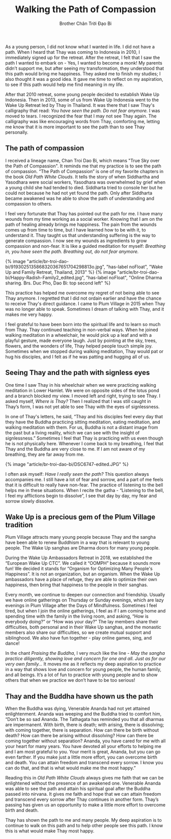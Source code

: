 ﻿---
title: Walking the Path of Compassion
author: Brother Chân Trời Đạo Bi
---

<!-- Wake Up is a Precious Gem of the Plum Village Tradition -->
<!-- Calligraphy by Thay Phap Huu -->
<!-- Offering the Wake Up song for Thay and the Sangha -->
<!-- Wake Up Indonesia with sarong and batik -->

As a young person, I did not know what I wanted in life. I did not have a path. When I heard that Thay was coming to Indonesia in 2010, I immediately signed up for the retreat. After the retreat, I felt that I saw the path I wanted to embark on - Yes, I wanted to become a monk! My parents didn’t support me, but after seeing my transformation, they understood that this path would bring me happiness. They asked me to finish my studies; I also thought it was a good idea. It gave me time to reflect on my aspiration, to see if this path would help me find meaning in my life.

After that 2010 retreat, some young people decided to establish Wake Up Indonesia. Then in 2013, some of us from Wake Up Indonesia went to the Wake Up Retreat led by Thay in Thailand. It was there that I saw Thay's calligraphy that read: *You have seen the path. Do not fear anymore.* I was moved to tears. I recognized the fear that I may not see Thay again. The calligraphy was like encouraging words from Thay, comforting me, letting me know that it is more important to see the path than to see Thay personally. 

## The path of compassion

I received a lineage name, Chan Troi Dao Bi, which means "True Sky over the Path of Compassion". It reminds me that my practice is to see the path of compassion. “The Path of Compassion” is one of my favorite chapters in the book *Old Path White Clouds*. It tells the story of when Siddhartha and Yasodhara were social workers, Yasodhara was overwhelmed by grief when a young child she had tended to died. Siddharta tried to console her but he could not because he had not yet found the path. Only after Siddharta became awakened was he able to show the path of understanding and compassion to others.

I feel very fortunate that Thay has pointed out the path for me. I have many wounds from my time working as a social worker. Knowing that I am on the path of healing already brings me happiness. The pain from the wounds comes up from time to time, but I have learned how to be with it, to understand it. Thay taught us that understanding suffering is the way to generate compassion. I now see my wounds as ingredients to grow compassion and non-fear. It is like a guided meditation for myself: *Breathing in, you have seen the path. Breathing out, do not fear anymore.*

{% image "article/br-troi-dao-bi/9193025135868320367651704298813o.jpg", "has-label noFloat", "Wake Up and Family Retreat, Thailand, 2013" %}
{% image "article/br-troi-dao-bi/Happy-Radish-Family2_edited.jpg", "has-label noFloat", "Online Dharma sharing. Brs. Duc Pho, Dao Bi: top second left" %}

This practice has helped me overcome my regret of not being able to see Thay anymore. I regretted that I did not ordain earlier and have the chance to receive Thay's direct guidance. I came to Plum Village in 2015 when Thay was no longer able to speak. Sometimes I dream of talking with Thay, and it makes me very happy. 

I feel grateful to have been born into the spiritual life and to learn so much from Thay. Thay continued teaching in non-verbal ways. When he joined walking meditation in a wheelchair, he would pick up a leaf and with a playful gesture, made everyone laugh. Just by pointing at the sky, trees, flowers, and the wonders of life, Thay helped people touch simple joy. Sometimes when we stopped during walking meditation, Thay would pat or hug his disciples, and I felt as if he was patting and hugging all of us. 

<!-- Walking meditation with Thay in Lower Hamlet -->

## Seeing Thay and the path with signless eyes

One time I saw Thay in his wheelchair when we were practicing walking meditation in Lower Hamlet. We were on opposite sides of the lotus pond and a branch blocked my view. I moved left and right, trying to see Thay. I asked myself, *Where is Thay?* Then I realized that I was still caught in Thay’s form, I was not yet able to see Thay with the eyes of signlessness. 

In one of Thay's letters, he said, “Thay and his disciples feel every day that they have the Buddha practicing sitting meditation, eating meditation, and walking meditation with them. For us, Buddha is not a distant image from the past but a living reality, which we can see with the insight of signlessness.” Sometimes I feel that Thay is practicing with us even though he is not physically here. Whenever I come back to my breathing, I feel that Thay and the Buddha are very close to me. If I am not aware of my breathing, they are far away from me.

{% image "article/br-troi-dao-bi/DSC6747-edited.JPG" %}

I often ask myself: *Have I really seen the path?* This question always accompanies me. I still have a lot of fear and sorrow, and a part of me feels that it is difficult to really have non-fear. The practice of listening to the bell helps me in these situations. When I recite the gatha - “Listening to the bell, I feel my afflictions begin to dissolve”, I see that day by day, my fear and sorrow slowly dissolve. 

## Wake Up is a precious gem of the Plum Village tradition 

Plum Village attracts many young people because Thay and the sangha have been able to renew Buddhism in a way that is relevant to young people. The Wake Up sanghas are Dharma doors for many young people. 

During the Wake Up Ambassadors Retreat in 2018, we established the “European Wake Up CTC”. We called it “OOMPH” because it sounds more fun! We decided it stands for “Organism for Optimizing Many People's Happiness”. It is not an organization, but an organism. When the Wake Up ambassadors have a place of refuge, they are able to optimize their own happiness, then bring that happiness to the people in their sanghas. 

Every month, we continue to deepen our connection and friendship. Usually we have online gatherings on Thursday or Sunday evenings, which are lazy evenings in Plum Village after the Days of Mindfulness. Sometimes I feel tired, but when I join the online gatherings, I feel as if I am coming home and spending time with the family in the living room, and asking, “How is everybody doing?” or “How was your day?” The lay members share their difficulties, both personal and in their Wake Up sanghas, and the monastic members also share our difficulties, so we create mutual support and siblinghood. We also have fun together - play online games, sing, and dance!

In the chant *Praising the Buddha*, I very much like the line - *May the sangha practice diligently, showing love and concern for one and all. Just as for our very own family…* It moves me as it reflects my deep aspiration to practice in a way that shows love and concern for young people, the human family, and all beings. It’s a lot of fun to practice with young people and to show others that when we practice we don’t have to be too serious!
<!-- Happy Wake Up Ambassadors Change The World -->

<!-- Calligraphy by Thay Phap Huu -->

<!-- The Wake Up Ambassadors enjoying PV TV -->

<!-- Virtual hugging with Fearless Fluorite Family after the 5 Mindfulness Trainings Transmission Ceremony -->

## Thay and the Buddha have shown us the path

When the Buddha was dying, Venerable Ananda had not yet attained enlightenment. Ananda was weeping and the Buddha tried to comfort him, “Don’t be so sad Ananda. The Tathagata has reminded you that all dharmas are impermanent. With birth, there is death; with arising, there is dissolving; with coming together, there is separation. How can there be birth without death? How can there be arising without dissolving? How can there be coming together without separation? Ananda, you have cared for me with all your heart for many years. You have devoted all your efforts to helping me and I am most grateful to you. Your merit is great, Ananda, but you can go even farther. If you make just a little more effort, you can overcome birth and death. You can attain freedom and transcend every sorrow. I know you can do that, and that is what would make me the most happy.”

Reading this in *Old Path White Clouds* always gives me faith that we can be enlightened without the presence of an awakened one. Venerable Ananda was able to see the path and attain his spiritual goal after the Buddha passed into nirvana. It gives me faith and hope that we can attain freedom and transcend every sorrow after Thay continues in another form. Thay’s passing has given us an opportunity to make a little more effort to overcome birth and death. 

Thay has shown the path to me and many people. My deep aspiration is to continue to walk on this path and to help other people see this path. I know this is what would make Thay most happy.


<!-- Wake Up online Dharma Sharing family during an online retreat -->
